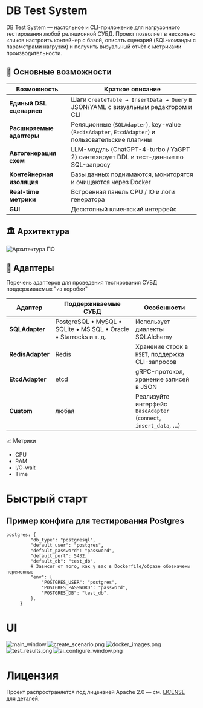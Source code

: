 # DB Test System
DB Test System — настольное и CLI-приложение для нагрузочного тестирования любой реляционной СУБД. Проект позволяет в несколько кликов настроить контейнер с базой, описать сценарий (SQL-команды с параметрами нагрузки) и получить визуальный отчёт с метриками производительности.

## 🚀 Основные возможности

| Возможность               | Краткое описание                                                                                 |
|---------------------------|--------------------------------------------------------------------------------------------------|
| **Единый DSL сценариев**  | Шаги `CreateTable → InsertData → Query` в JSON/YAML с визуальным редактором и CLI                |
| **Расширяемые адаптеры**  | Реляционные (`SQLAdapter`), key-value (`RedisAdapter`, `EtcdAdapter`) и пользовательские плагины |
| **Автогенерация схем**    | LLM-модуль (ChatGPT-4-turbo / YaGPT 2) синтезирует DDL и тест-данные по SQL-запросу              |
| **Контейнерная изоляция** | Базы данных поднимаются, мониторятся и очищаются через Docker                                    |
| **Real-time метрики**     | Встроенная панель  CPU / IO и логи генератора                                                    |
| **GUI**                   | Десктопный клиентский интерфейс                                                                  |


## 🏛️ Архитектура

![Архитектура ПО](app_screenshots/sys_arch.png)

## 🔌 Адаптеры

Перечень адаптеров для проведения тестирования СУБД поддерживаемых "из коробки"

| Адаптер          | Поддерживаемые СУБД                                               | Особенности                                                      |
|------------------|-------------------------------------------------------------------|------------------------------------------------------------------|
| **SQLAdapter**   | PostgreSQL • MySQL • SQLite • MS SQL • Oracle • Starrocks и т. д. | Использует диалекты SQLAlchemy                                   |
| **RedisAdapter** | Redis                                                             | Хранение строк в `HSET`, поддержка CLI-запросов                  |
| **EtcdAdapter**  | etcd                                                              | gRPC-протокол, хранение записей в JSON                           |
| **Custom**       | любая                                                             | Реализуйте интерфейс `BaseAdapter` (`connect`, `insert_data`, …) |

📈 Метрики
* CPU
* RAM
* I/O-wait 
* Time

# Быстрый старт
## Пример конфига для тестирования Postgres

```
postgres: {
         "db_type": "postgresql",
         "default_user": "postgres",
         "default_password": "password",
         "default_port": 5432,
         "default_db": "test_db",
         # Зависит от того, как у вас в Dockerfile/образе обозначены переменные
         "env": {
             "POSTGRES_USER": "postgres",
             "POSTGRES_PASSWORD": "password",
             "POSTGRES_DB": "test_db",
         },
     }
```

# UI
![main_window](app_screenshots/main_window.png)
![create_scenario.png](app_screenshots/create_scenario.png)
![docker_images.png](app_screenshots/docker_images.png)
![test_results.png](app_screenshots/test_results.png)
![ai_configure_window.png](app_screenshots/ai_configure_window.png)

# Лицензия

Проект распространяется под лицензией Apache 2.0 — см. [LICENSE]() для деталей.

